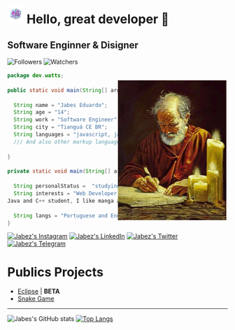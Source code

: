 <h1>
   <img title="End crystal" alt="End_crystal" src="./assets/End_crystal.gif"
   height="40px">
   Hello, great developer 🖖
</h1>

## Software Enginner & Disigner

![Followers][Github followers] ![Watchers][Github watchers]

[Github followers]: https://img.shields.io/github/followers/Watts8bits?color=red&logo=github&logoColor=white&style=for-the-badge
[Github watchers]: https://img.shields.io/github/watchers/Watts8bits/Watts8bits?color=yellow&logo=github&logoColor=white&style=for-the-badge

<p>
    <img alt="Apostolo Paulo" src="./assets/Paulo.jpg"  
    style="margin-top:20px; margin-right:3px;"
    height="320px"
    align="right">
</p>

~~~java
package dev.watts;

public static void main(String[] args) {

  String name = "Jabes Eduardo";
  String age = "14";
  String work = "Software Engineer";
  String city = "Tianguá CE BR";
  String languages = "javascript, java, C++, C#";
  /// And also other markup languages ​​like HTML and graphic design, CSS

}

private static void main(String[] args) {

  String personalStatus =  "studying, Expecializing, developing";
  String interests = "Web Developer,
Java and C++ student, I like manga and reggae music";

  String langs = "Portuguese and English";
}
~~~

[![Jabez's Instagram][Instagram]](https://www.instagram.com/jear.code/)
[![Jabez's LinkedIn][LinkedIn]](https://www.linkedin.com/in/jabes-eduardo-029035252/)
[![Jabez's Twitter][Twitter]](https://twitter.com/Watts_8bits)
[![Jabez's Telegram][Telegram]](https://t.me/JabesEd)

[Instagram]: https://img.shields.io/twitter/url?color=red&label=Instagram&logo=instagram&style=plastic&url=https%3A%2F%2Fwww.instagram.com%2Fjear.code%2F
[LinkedIn]: https://img.shields.io/twitter/url?color=blue&label=LinkedIn&logo=LinkedIn&logoColor=blue&style=plastic&url=https%3A%2F%2Fshields.io
[Telegram]: https://img.shields.io/twitter/url?color=blue&label=Telegram&logo=Telegram&style=plastic&url=https%3A%2F%2Fshields.io
[Twitter]: https://img.shields.io/twitter/url?color=blue&label=Twitter&logo=Twitter&style=plastic&url=https%3A%2F%2Fshields.io

# Publics Projects 
- [Eclipse](https://github.com/Watts8bits/Eclipse) | **BETA**
- [Snake Game](https://github.com/Watts8bits/Snake)
---

![Jabes's GitHub stats](https://github-readme-stats.vercel.app/api?username=Watts8bits&show_icons=true&theme=dracula)
[![Top Langs](https://github-readme-stats.vercel.app/api/top-langs/?username=Watts8bits&layout=compact&theme=dracula)](https://github.com/anuraghazra/github-readme-stats)


